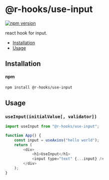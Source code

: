 # @r-hooks/use-input
[![npm version][npm-version-image]][npm-url]

react hook for input.

* [Installation](#installation)
* [Usage](#usage)
 
## Installation
#### npm
```bash
npm install @r-hooks/use-input
```

## Usage
### `useInput(initialValue[, validator])`
```js
import useInput from "@r-hooks/use-input";

function App() {
    const input = useAxios("hello world");
    return (
        <div>
            <h1>UseInput</h1>
            <input type="text" {...input} />
        </div>
    );
}
```

[npm-url]: https://npmjs.org/package/@r-hooks/use-input
[npm-version-image]: https://img.shields.io/npm/v/@r-hooks/use-input.svg